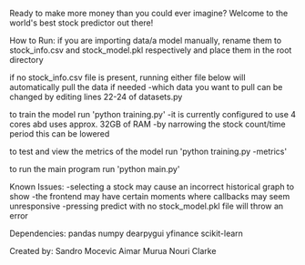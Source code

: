 Ready to make more money than you could ever imagine?
Welcome to the world's best stock predictor out there!

How to Run:
if you are importing data/a model manually, rename them to stock_info.csv and stock_model.pkl respectively and place them in the root directory

if no stock_info.csv file is present, running either file below will automatically pull the data if needed
  -which data you want to pull can be changed by editing lines 22-24 of datasets.py

to train the model run 'python training.py'
  -it is currently configured to use 4 cores abd uses approx. 32GB of RAM
  -by narrowing the stock count/time period this can be lowered

to test and view the metrics of the model run 'python training.py -metrics'

to run the main program run 'python main.py'

Known Issues:
  -selecting a stock may cause an incorrect historical graph to show
  -the frontend may have certain moments where callbacks may seem unresponsive
  -pressing predict with no stock_model.pkl file will throw an error

Dependencies:
pandas
numpy
dearpygui
yfinance
scikit-learn

Created by:
Sandro Mocevic
Aimar Murua
Nouri Clarke